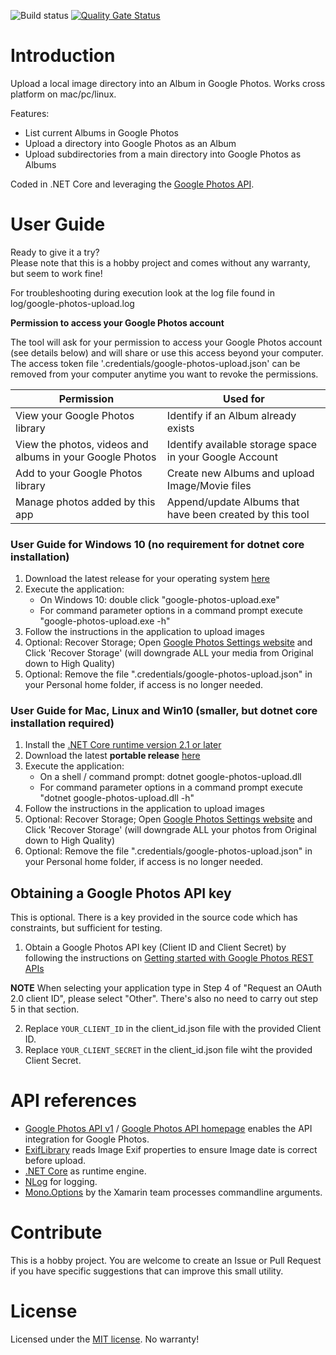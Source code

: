 ![Build status](https://runerasmussen.visualstudio.com/google-photos-upload/_apis/build/status/google-photos-upload-CI-Github)
[![Quality Gate Status](https://sonarcloud.io/api/project_badges/measure?project=runerasmussen_google-photos-upload&metric=alert_status)](https://sonarcloud.io/dashboard?id=runerasmussen_google-photos-upload)

# Introduction
Upload a local image directory into an Album in Google Photos. Works cross platform on mac/pc/linux.

Features:
* List current Albums in Google Photos
* Upload a directory into Google Photos as an Album
* Upload subdirectories from a main directory into Google Photos as Albums

Coded in .NET Core and leveraging the [Google Photos API](https://developers.google.com/photos/).


# User Guide
Ready to give it a try?<br />
Please note that this is a hobby project and comes without any warranty, but seem to work fine!

For troubleshooting during execution look at the log file found in log/google-photos-upload.log


**Permission to access your Google Photos account**

The tool will ask for your permission to access your Google Photos account (see details below) and will share or use this access beyond your computer.
The access token file '.credentials/google-photos-upload.json' can be removed from your computer anytime you want to revoke the permissions.

Permission | Used for
------------ | -------------
View your Google Photos library | Identify if an Album already exists
View the photos, videos and albums in your Google Photos | Identify available storage space in your Google Account
Add to your Google Photos library | Create new Albums and upload Image/Movie files
Manage photos added by this app | Append/update Albums that have been created by this tool

### User Guide for Windows 10 (no requirement for dotnet core installation)
1. Download the latest release for your operating system [here](https://github.com/runerasmussen/google-photos-upload/releases/latest)
2. Execute the application:
   * On Windows 10: double click "google-photos-upload.exe"
   * For command parameter options in a command prompt execute "google-photos-upload.exe -h"
3. Follow the instructions in the application to upload images
4. Optional: Recover Storage; Open [Google Photos Settings website](https://photos.google.com/settings)
and Click 'Recover Storage' (will downgrade ALL your media from Original down to High Quality)
5. Optional: Remove the file ".credentials/google-photos-upload.json" in your Personal home folder, if access is no longer needed.

### User Guide for Mac, Linux and Win10 (smaller, but dotnet core installation required)
1. Install the [.NET Core runtime version 2.1 or later](https://www.microsoft.com/net/download)
2. Download the latest **portable release** [here](https://github.com/runerasmussen/google-photos-upload/releases/latest)
3. Execute the application:
   * On a shell / command prompt: dotnet google-photos-upload.dll
   * For command parameter options in a command prompt execute "dotnet google-photos-upload.dll -h"
4. Follow the instructions in the application to upload images
5. Optional: Recover Storage; Open [Google Photos Settings website](https://photos.google.com/settings)
and Click 'Recover Storage' (will downgrade ALL your photos from Original down to High Quality)
6. Optional: Remove the file ".credentials/google-photos-upload.json" in your Personal home folder, if access is no longer needed.




## Obtaining a Google Photos API key
This is optional. There is a key provided in the source code which has constraints, but sufficient for testing.
1. Obtain a Google Photos API key (Client ID and Client Secret) by following the instructions on [Getting started with Google Photos REST APIs](https://developers.google.com/photos/library/guides/get-started)

**NOTE** When selecting your application type in Step 4 of "Request an OAuth 2.0 client ID", please select "Other". There's also no need to carry out step 5 in that section.

2. Replace `YOUR_CLIENT_ID` in the client_id.json file with the provided Client ID. 
3. Replace `YOUR_CLIENT_SECRET` in the client_id.json file wiht the provided Client Secret.


# API references
* [Google Photos API v1](https://www.nuget.org/packages/Google.Apis.PhotosLibrary.v1/) / [Google Photos API homepage](https://developers.google.com/photos/) enables the API integration for Google Photos.
* [ExifLibrary](https://github.com/devedse/exiflibrary) reads Image Exif properties to ensure Image date is correct before upload.
* [.NET Core](https://dot.net) as runtime engine.
* [NLog](https://nlog-project.org/) for logging.
* [Mono.Options](https://github.com/xamarin/XamarinComponents/tree/master/XPlat/Mono.Options) by the Xamarin team processes commandline arguments.


# Contribute
This is a hobby project. 
You are welcome to create an Issue or Pull Request if you have specific suggestions that can improve this small utility. 


# License
Licensed under the [MIT license](LICENSE.md). No warranty!
